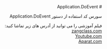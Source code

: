 <div dir="rtl">
# Application.DoEvent

سورس کد استفاده از دستور Application.DoEvent

فیلم آموزشی را می توانید از آدرس های زیر تماشا کنید: <br />
<a href="http://www.zangclass.com/application-doevent/">zangclass.com</a> <br />
<a href="https://www.youtube.com/watch?v=-geqWR0HyCI&t=23s">Youtube.com</a> <br />
<a href="https://www.aparat.com/v/HK0iU">Aparat.com</a> <br />

</div>
